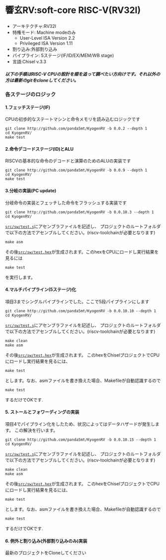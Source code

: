 響玄RV:soft-core RISC-V(RV32I) 
=======================
### 
- アーキテクチャ:RV32I
- 特権モード: Machine modeのみ
    - User-Level ISA Version 2.2
    - Privileged ISA Version 1.11
- 割り込み:外部割り込み
- パイプライン: 5ステージ(IF/ID/EX/MEM/WB stage)
- 言語:Chisel v.3.3


##### 以下の手順はRISC-V CPUの設計を順を追って調べたい方向けです。それ以外の方は最新のgitをcloneしてください。 
### 各ステージのロジック 
#### 1.フェッチステージ(IF)
CPUの初歩的なステートマシンと命令メモリを読み込むロジックです  
```
git clone http://github.com/panda5mt/KyogenRV -b 0.0.2 --depth 1 
cd KyogenRV/
make test
```
#### 2.命令デコードステージ(ID)とALU
RISCVの基本的な命令のデコードと演算のためのALUの実装です
```
git clone http://github.com/panda5mt/KyogenRV -b 0.0.9 --depth 1 
cd KyogenRV/
make test
```
#### 3.分岐の実装(PC update)
分岐命令の実装とフェッチした命令をフラッシュする実装です
```
git clone http://github.com/panda5mt/KyogenRV -b 0.0.10.3 --depth 1 
cd KyogenRV/
```

<code>[src/sw/test.s](src/sw/test.s)</code>にアセンブラファイルを記述し、
プロジェクトのルートフォルダで以下の方法でアセンブルしてください。(riscv-toolchainが必要となります)

```
make asm
```
その後<code>[src/sw/test.hex](src/sw/test.hex)</code>が生成されます。このhexをCPUにロードし実行結果を見るには

```
make test
```
を実行します。

#### 4.マルチパイプライン(5ステージ)化
項目3までシングルパイプラインでした。ここで5段パイプラインにします
```
git clone http://github.com/panda5mt/KyogenRV -b 0.0.10.10 --depth 1 
cd KyogenRV/
```

<code>[src/sw/test.s](src/sw/test.s)</code>にアセンブラファイルを記述し、
プロジェクトのルートフォルダで以下の方法でアセンブルしてください。(riscv-toolchainが必要となります)

```
make clean
make asm
```
その後<code>[src/sw/test.hex](src/sw/test.hex)</code>が生成されます。
このhexをChiselプロジェクトでCPUにロードし実行結果を見るには、

```
make test
```
とします。なお、asmファイルを書き換えた場合、Makefileが自動認識するので
```
make test
```
するだけでOKです.

#### 5. ストールとフォワーディングの実装
項目4でパイプライン化をしたため、状況によってはデータハザードが発生します。
この解決を行います。
```
git clone http://github.com/panda5mt/KyogenRV -b 0.0.10.15 --depth 1 
cd KyogenRV/
```

<code>[src/sw/test.s](src/sw/test.s)</code>にアセンブラファイルを記述し、
プロジェクトのルートフォルダで以下の方法でアセンブルしてください。(riscv-toolchainが必要となります)

```
make clean
make asm
```
その後<code>[src/sw/test.hex](src/sw/test.hex)</code>が生成されます。
このhexをChiselプロジェクトでCPUにロードし実行結果を見るには、
```
make test
```
とします。なお、asmファイルを書き換えた場合、Makefileが自動認識するので
```
make test
```
するだけでOKです.

#### 6. 例外と割り込み(外部割り込みのみ)実装
最新のプロジェクトをCloneしてください